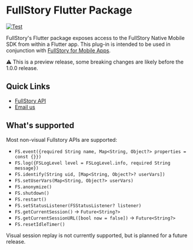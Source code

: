 # FullStory Flutter Package

[![Test](https://github.com/fullstorydev/fullstory-flutter/actions/workflows/test.yml/badge.svg)](https://github.com/fullstorydev/fullstory-flutter/actions/workflows/test.yml)

FullStory's Flutter package exposes access to the FullStory Native Mobile SDK from within a Flutter app. This plug-in is intended to be used in conjunction with [FullStory for Mobile Apps](https://www.fullstory.com/mobile-apps/).

⚠️ This is a preview release, some breaking changes are likely before the 1.0.0 release.

## Quick Links

- [FullStory API](https://developer.fullstory.com)
- [Email us](mailto:mobile-support@fullstory.com)

## What's supported

Most non-visual Fullstory APIs are supported:

- `FS.event({required String name, Map<String, Object?> properties = const {}})`
- `FS.log({FSLogLevel level = FSLogLevel.info, required String message})`
- `FS.identify(String uid, [Map<String, Object?>? userVars])`
- `FS.setUserVars(Map<String, Object?> userVars)`
- `FS.anonymize()`
- `FS.shutdown()`
- `FS.restart()`
- `FS.setStatusListener(FSStatusListener? listener)`
- `FS.getCurrentSession()` → `Future<String?>`
- `FS.getCurrentSessionURL([bool now = false])` → `Future<String?>`
- `FS.resetIdleTimer()`

Visual session replay is not currently supported, but is planned for a future release.
